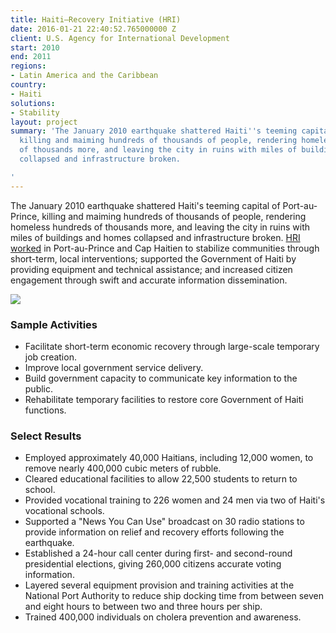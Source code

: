 ```yaml
---
title: Haiti—Recovery Initiative (HRI)
date: 2016-01-21 22:40:52.765000000 Z
client: U.S. Agency for International Development
start: 2010
end: 2011
regions:
- Latin America and the Caribbean
country:
- Haiti
solutions:
- Stability
layout: project
summary: 'The January 2010 earthquake shattered Haiti''s teeming capital of Port-au-Prince,
  killing and maiming hundreds of thousands of people, rendering homeless hundreds
  of thousands more, and leaving the city in ruins with miles of buildings and homes
  collapsed and infrastructure broken.

'
---
```


The January 2010 earthquake shattered Haiti's teeming capital of Port-au-Prince, killing and maiming hundreds of thousands of people, rendering homeless hundreds of thousands more, and leaving the city in ruins with miles of buildings and homes collapsed and infrastructure broken. [HRI worked][1] in Port-au-Prince and Cap Haitien to stabilize communities through short-term, local interventions; supported the Government of Haiti by providing equipment and technical assistance; and increased citizen engagement through swift and accurate information dissemination.

![][2]

###  Sample Activities

* Facilitate short-term economic recovery through large-scale temporary job creation.
* Improve local government service delivery.
* Build government capacity to communicate key information to the public.
* Rehabilitate temporary facilities to restore core Government of Haiti functions.

###  Select Results

* Employed approximately 40,000 Haitians, including 12,000 women, to remove nearly 400,000 cubic meters of rubble.
* Cleared educational facilities to allow 22,500 students to return to school.
* Provided vocational training to 226 women and 24 men via two of Haiti's vocational schools.
* Supported a "News You Can Use" broadcast on 30 radio stations to provide information on relief and recovery efforts following the earthquake.
* Established a 24-hour call center during first- and second-round presidential elections, giving 260,000 citizens accurate voting information.
* Layered several equipment provision and training activities at the National Port Authority to reduce ship docking time from between seven and eight hours to between two and three hours per ship.
* Trained 400,000 individuals on cholera prevention and awareness.

[1]: http://www.haitilibre.com/en/news-9497-haiti-humanitarian-usaid-s-office-of-transition-initiatives-ceases-its-activities.html
[2]: /assets/images/projects/hriinner.jpg
